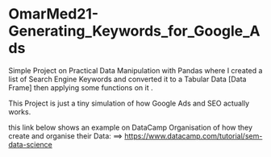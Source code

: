 # OmarMed21-Generating_Keywords_for_Google_Ads

Simple Project on Practical Data Manipulation with Pandas where I created a list of Search Engine Keywords and converted it to a Tabular Data [Data Frame] then applying some functions on it .

This Project is just a tiny simulation of how Google Ads and SEO actually works.

this link below shows an example on DataCamp Organisation of how they create and organise their Data:
==> https://www.datacamp.com/tutorial/sem-data-science
